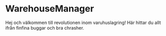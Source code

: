 # WarehouseManager
Hej och välkommen till revolutionen inom varuhuslagring!
Här hittar du allt ifrån finfina buggar och bra chrasher.

